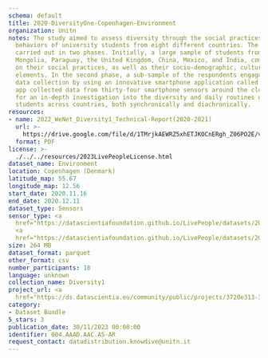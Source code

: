 ```yaml
---
schema: default
title: 2020-DiversityOne-Copenhagen-Environment
organization: Unitn
notes: The study aimed to assess diversity through the social practices and daily
  behaviors of university students from eight different countries. The research was
  carried out in two phases. Initially, a large sample of students from Denmark, Italy,
  Mongolia, Paraguay, the United Kingdom, China, Mexico, and India, completed a survey
  on their social practices, as well as their socio-demographic, cultural, and psychological
  elements. In the second phase, a sub-sample of the respondents engaged in a four-week
  data collection by using an innovative smartphone application called iLog. This
  app collected data from thirty-four smartphone sensors around the clock, allowing
  for an in-depth investigation into the diversity and daily routines of university
  students across countries, both synchronically and diachronically.
resources:
- name: 2022_WeNet_Diversity1_Technical-Report(2020-2021)
  url: >-
    https://drive.google.com/file/d/1TMrjkAEWRZ5xhETJKOCnERgh_Z06PO2E/view?usp=drive_link
  format: PDF
license: >-
  ./../../resources/2023LivePeopleLicense.html
dataset_name: Environment
location: Copenhagen (Denmark)
latitude_map: 55.67
longitude_map: 12.56
start_date: 2020.11.16
end_date: 2020.12.11
dataset_type: Sensors
sensor_type: <a 
  href="https://datascientiafoundation.github.io/LivePeople/datasets/2020-DV1-Copenhagen-Pressure%20Event/">pressure</a>,
  <a 
  href="https://datascientiafoundation.github.io/LivePeople/datasets/2020-DV1-Copenhagen-Light%20Event/">light</a>
size: 264 MB
dataset_format: parquet
other_format: csv
number_participants: 18
language: unknown
collection_name: Diversity1
project_url: <a 
  href="https://ds.datascientia.eu/community/public/projects/3720e313-356e-4b7c-830e-be5cc7dbb3b6">https://ds.datascientia.eu/community/public/projects/3720e313-356e-4b7c-830e-be5cc7dbb3b6</a>
category:
- Dataset Bundle
5_stars: 3
publication_date: 30/11/2023 00:00:00
identifier: 004.AAAD.AAC.AS-AR
request_contact: datadistribution.knowdive@unitn.it
---
```


